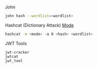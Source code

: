 John
```bash
john hash --wordlist=<wordlist>
```

Hashcat (Dictionary Attack) [Mode](https://hashcat.net/wiki/doku.php?id=example_hashes)
```bash
hashcat -m <mode> -a 0 <hash> <wordlist> 
```

JWT Tools
```
jwt-cracker
jwtcat
jwt_tool
```


